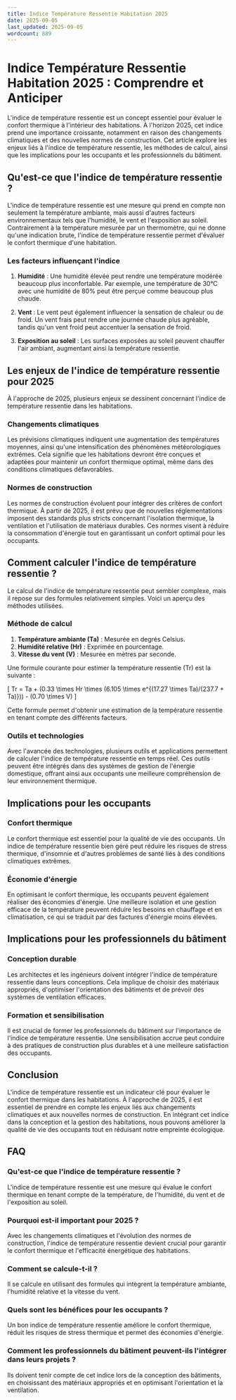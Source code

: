 ```yaml
---
title: Indice Température Ressentie Habitation 2025
date: 2025-09-05
last_updated: 2025-09-05
wordcount: 889
---
```


# Indice Température Ressentie Habitation 2025 : Comprendre et Anticiper

L'indice de température ressentie est un concept essentiel pour évaluer le confort thermique à l'intérieur des habitations. À l'horizon 2025, cet indice prend une importance croissante, notamment en raison des changements climatiques et des nouvelles normes de construction. Cet article explore les enjeux liés à l'indice de température ressentie, les méthodes de calcul, ainsi que les implications pour les occupants et les professionnels du bâtiment.

## Qu'est-ce que l'indice de température ressentie ?

L'indice de température ressentie est une mesure qui prend en compte non seulement la température ambiante, mais aussi d'autres facteurs environnementaux tels que l'humidité, le vent et l'exposition au soleil. Contrairement à la température mesurée par un thermomètre, qui ne donne qu'une indication brute, l'indice de température ressentie permet d'évaluer le confort thermique d'une habitation.

### Les facteurs influençant l'indice

1. **Humidité** : Une humidité élevée peut rendre une température modérée beaucoup plus inconfortable. Par exemple, une température de 30°C avec une humidité de 80% peut être perçue comme beaucoup plus chaude.
   
2. **Vent** : Le vent peut également influencer la sensation de chaleur ou de froid. Un vent frais peut rendre une journée chaude plus agréable, tandis qu'un vent froid peut accentuer la sensation de froid.

3. **Exposition au soleil** : Les surfaces exposées au soleil peuvent chauffer l'air ambiant, augmentant ainsi la température ressentie.

## Les enjeux de l'indice de température ressentie pour 2025

À l'approche de 2025, plusieurs enjeux se dessinent concernant l'indice de température ressentie dans les habitations. 

### Changements climatiques

Les prévisions climatiques indiquent une augmentation des températures moyennes, ainsi qu'une intensification des phénomènes météorologiques extrêmes. Cela signifie que les habitations devront être conçues et adaptées pour maintenir un confort thermique optimal, même dans des conditions climatiques défavorables.

### Normes de construction

Les normes de construction évoluent pour intégrer des critères de confort thermique. À partir de 2025, il est prévu que de nouvelles réglementations imposent des standards plus stricts concernant l'isolation thermique, la ventilation et l'utilisation de matériaux durables. Ces normes visent à réduire la consommation d'énergie tout en garantissant un confort optimal pour les occupants.

## Comment calculer l'indice de température ressentie ?

Le calcul de l'indice de température ressentie peut sembler complexe, mais il repose sur des formules relativement simples. Voici un aperçu des méthodes utilisées.

### Méthode de calcul

1. **Température ambiante (Ta)** : Mesurée en degrés Celsius.
2. **Humidité relative (Hr)** : Exprimée en pourcentage.
3. **Vitesse du vent (V)** : Mesurée en mètres par seconde.

Une formule courante pour estimer la température ressentie (Tr) est la suivante :

\[ Tr = Ta + (0.33 \times Hr \times (6.105 \times e^{(17.27 \times Ta)/(237.7 + Ta)})) - (0.70 \times V) \]

Cette formule permet d'obtenir une estimation de la température ressentie en tenant compte des différents facteurs.

### Outils et technologies

Avec l'avancée des technologies, plusieurs outils et applications permettent de calculer l'indice de température ressentie en temps réel. Ces outils peuvent être intégrés dans des systèmes de gestion de l'énergie domestique, offrant ainsi aux occupants une meilleure compréhension de leur environnement thermique.

## Implications pour les occupants

### Confort thermique

Le confort thermique est essentiel pour la qualité de vie des occupants. Un indice de température ressentie bien géré peut réduire les risques de stress thermique, d'insomnie et d'autres problèmes de santé liés à des conditions climatiques extrêmes.

### Économie d'énergie

En optimisant le confort thermique, les occupants peuvent également réaliser des économies d'énergie. Une meilleure isolation et une gestion efficace de la température peuvent réduire les besoins en chauffage et en climatisation, ce qui se traduit par des factures d'énergie moins élevées.

## Implications pour les professionnels du bâtiment

### Conception durable

Les architectes et les ingénieurs doivent intégrer l'indice de température ressentie dans leurs conceptions. Cela implique de choisir des matériaux appropriés, d'optimiser l'orientation des bâtiments et de prévoir des systèmes de ventilation efficaces.

### Formation et sensibilisation

Il est crucial de former les professionnels du bâtiment sur l'importance de l'indice de température ressentie. Une sensibilisation accrue peut conduire à des pratiques de construction plus durables et à une meilleure satisfaction des occupants.

## Conclusion

L'indice de température ressentie est un indicateur clé pour évaluer le confort thermique dans les habitations. À l'approche de 2025, il est essentiel de prendre en compte les enjeux liés aux changements climatiques et aux nouvelles normes de construction. En intégrant cet indice dans la conception et la gestion des habitations, nous pouvons améliorer la qualité de vie des occupants tout en réduisant notre empreinte écologique.

## FAQ

### Qu'est-ce que l'indice de température ressentie ?

L'indice de température ressentie est une mesure qui évalue le confort thermique en tenant compte de la température, de l'humidité, du vent et de l'exposition au soleil.

### Pourquoi est-il important pour 2025 ?

Avec les changements climatiques et l'évolution des normes de construction, l'indice de température ressentie devient crucial pour garantir le confort thermique et l'efficacité énergétique des habitations.

### Comment se calcule-t-il ?

Il se calcule en utilisant des formules qui intègrent la température ambiante, l'humidité relative et la vitesse du vent.

### Quels sont les bénéfices pour les occupants ?

Un bon indice de température ressentie améliore le confort thermique, réduit les risques de stress thermique et permet des économies d'énergie.

### Comment les professionnels du bâtiment peuvent-ils l'intégrer dans leurs projets ?

Ils doivent tenir compte de cet indice lors de la conception des bâtiments, en choisissant des matériaux appropriés et en optimisant l'orientation et la ventilation.